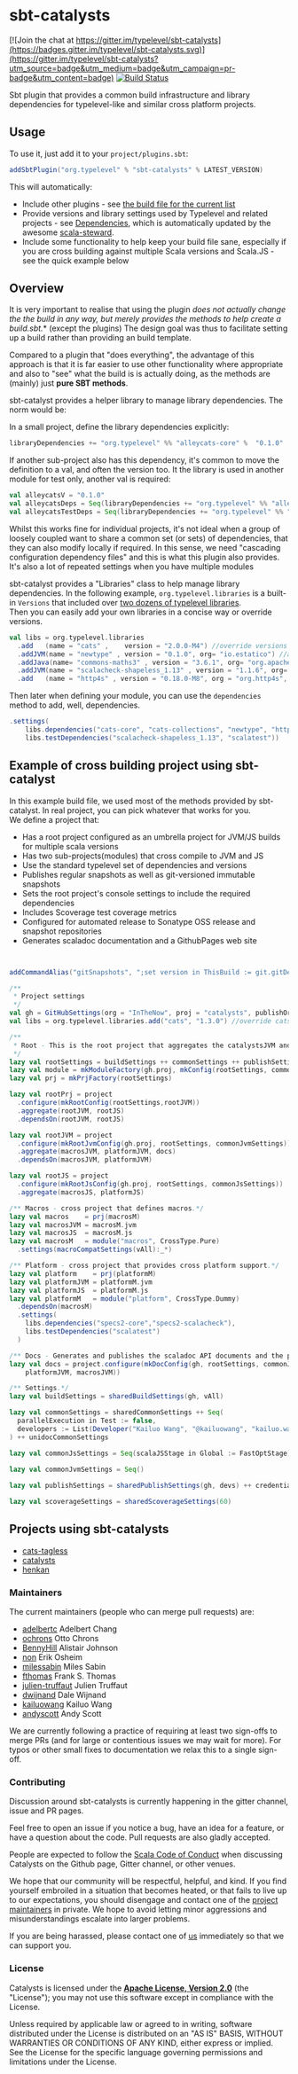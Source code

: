 # sbt-catalysts

[![Join the chat at https://gitter.im/typelevel/sbt-catalysts](https://badges.gitter.im/typelevel/sbt-catalysts.svg)](https://gitter.im/typelevel/sbt-catalysts?utm_source=badge&utm_medium=badge&utm_campaign=pr-badge&utm_content=badge)
[![Build Status](https://travis-ci.org/typelevel/sbt-catalysts.svg?branch=master)](https://travis-ci.org/typelevel/sbt-catalysts)

Sbt plugin that provides a common build infrastructure and library dependencies for typelevel-like and 
similar cross platform projects. 

## Usage

To use it, just add it to your `project/plugins.sbt`:

```scala
addSbtPlugin("org.typelevel" % "sbt-catalysts" % LATEST_VERSION)
```

This will automatically:

- Include other plugins - see [the build file for the current list](https://github.com/typelevel/sbt-catalysts/blob/master/build.sbt#L13-L25)
- Provide versions and library settings used by Typelevel and related projects - see [Dependencies](https://github.com/typelevel/sbt-catalysts/blob/master/src/main/scala/org/typelevel/package.scala), which is automatically updated by the awesome [scala-steward](https://github.com/fthomas/scala-steward/). 
- Include some functionality to help keep your build file sane, especially if you are cross building against multiple Scala versions and Scala.JS - see the quick example below


## Overview

It is very important to realise that using the plugin *does not actually change the
the build in any way, but merely provides the methods to help create a build.sbt.** (except the plugins) 
The design goal was thus to facilitate setting up a build rather than providing an build template.  

Compared to a plugin that "does everything", the advantage of this approach is that it is far
easier to use other functionality where appropriate and also to "see" what the build is
is actually doing, as the methods are (mainly) just **pure SBT methods**. 

sbt-catalyst provides a helper library to manage library dependencies. 
The norm would be:

In a small project, define the library dependencies explicitly:

```scala
libraryDependencies += "org.typelevel" %% "alleycats-core" %  "0.1.0"
```

If another sub-project also has this dependency, it's common to move the definition to a val, and
often the version too. It the library is used in another module for test only, another val is 
required:

```scala
val alleycatsV = "0.1.0"
val alleycatsDeps = Seq(libraryDependencies += "org.typelevel" %% "alleycats-core" % alleycatsV)
val alleycatsTestDeps = Seq(libraryDependencies += "org.typelevel" %% "alleycats-laws" % alleycatsV % "test")
```

Whilst this works fine for individual projects, it's not ideal when a group of loosely coupled want
to share a common set (or sets) of dependencies, that they can also modify locally if required.
In this sense, we need "cascading configuration dependency files" and this is what this plugin also
provides. It's also a lot of repeated settings when you have multiple modules

sbt-catalyst provides a "Libraries" class to help manage library dependencies. In the following 
example, `org.typelevel.libraries` is a built-in `Versions` that included over [two dozens of typelevel libraries](https://github.com/typelevel/sbt-catalysts/blob/master/src/main/scala/org/typelevel/package.scala).  
Then you can easily add your own libraries in a concise way or override versions. 
```scala
val libs = org.typelevel.libraries
  .add   (name = "cats" ,    version = "2.0.0-M4") //override versions
  .addJVM(name = "newtype" , version = "0.1.0", org= "io.estatico") //add a JVM only lib
  .addJava(name= "commons-maths3" , version = "3.6.1", org= "org.apache.commons") //add a java only lib
  .addJVM(name = "scalacheck-shapeless_1.13" , version = "1.1.6", org= "com.github.alexarchambault")
  .add   (name = "http4s" , version = "0.18.0-M8", org = "org.http4s", modules = "http4s-dsl", "http4s-blaze-server", "http4s-blaze-client")
```
Then later when defining your module, you can use the `dependencies` method to add, well, dependencies. 
```scala
.settings(
    libs.dependencies("cats-core", "cats-collections", "newtype", "http4s-blaze-client", "commons-maths3"),
    libs.testDependencies("scalacheck-shapeless_1.13", "scalatest"))
```


## Example of cross building project using sbt-catalyst

In this example build file, we used most of the methods provided by sbt-catalyst. In real project, you can pick whatever that works for you.   
We define a project that:
- Has a root project configured as an umbrella project for JVM/JS builds for multiple scala versions
- Has two sub-projects(modules) that cross compile to JVM and JS
- Use the standard typelevel set of dependencies and versions
- Publishes regular snapshots as well as git-versioned immutable snapshots
- Sets the root project's console settings to include the required dependencies
- Includes Scoverage test coverage metrics
- Configured for automated release to Sonatype OSS release and snapshot repositories
- Generates scaladoc documentation and a GithubPages web site

```scala


addCommandAlias("gitSnapshots", ";set version in ThisBuild := git.gitDescribedVersion.value.get + \"-SNAPSHOT\"")

/**
 * Project settings
 */
val gh = GitHubSettings(org = "InTheNow", proj = "catalysts", publishOrg = "org.typelevel", license = apache)
val libs = org.typelevel.libraries.add("cats", "1.3.0") //override cats version

/**
 * Root - This is the root project that aggregates the catalystsJVM and catalystsJS sub projects
 */
lazy val rootSettings = buildSettings ++ commonSettings ++ publishSettings ++ scoverageSettings
lazy val module = mkModuleFactory(gh.proj, mkConfig(rootSettings, commonJvmSettings, commonJsSettings))
lazy val prj = mkPrjFactory(rootSettings)

lazy val rootPrj = project
  .configure(mkRootConfig(rootSettings,rootJVM))
  .aggregate(rootJVM, rootJS)
  .dependsOn(rootJVM, rootJS)

lazy val rootJVM = project
  .configure(mkRootJvmConfig(gh.proj, rootSettings, commonJvmSettings))
  .aggregate(macrosJVM, platformJVM, docs)
  .dependsOn(macrosJVM, platformJVM)

lazy val rootJS = project
  .configure(mkRootJsConfig(gh.proj, rootSettings, commonJsSettings))
  .aggregate(macrosJS, platformJS)

/** Macros - cross project that defines macros.*/
lazy val macros    = prj(macrosM)
lazy val macrosJVM = macrosM.jvm
lazy val macrosJS  = macrosM.js
lazy val macrosM   = module("macros", CrossType.Pure)
  .settings(macroCompatSettings(vAll):_*)

/** Platform - cross project that provides cross platform support.*/
lazy val platform    = prj(platformM)
lazy val platformJVM = platformM.jvm
lazy val platformJS  = platformM.js
lazy val platformM   = module("platform", CrossType.Dummy)
  .dependsOn(macrosM)
  .settings(
    libs.dependencies("specs2-core","specs2-scalacheck"),
    libs.testDependencies("scalatest")
  )

/** Docs - Generates and publishes the scaladoc API documents and the project web site.*/
lazy val docs = project.configure(mkDocConfig(gh, rootSettings, commonJvmSettings,
    platformJVM, macrosJVM))

/** Settings.*/
lazy val buildSettings = sharedBuildSettings(gh, vAll)

lazy val commonSettings = sharedCommonSettings ++ Seq(
  parallelExecution in Test := false,
  developers := List(Developer("Kailuo Wang", "@kailuowang", "kailuo.wang@gmail.com", new java.net.URL("http://kailuowang.com")))
) ++ unidocCommonSettings

lazy val commonJsSettings = Seq(scalaJSStage in Global := FastOptStage)

lazy val commonJvmSettings = Seq()
  
lazy val publishSettings = sharedPublishSettings(gh, devs) ++ credentialSettings ++ sharedReleaseProcess

lazy val scoverageSettings = sharedScoverageSettings(60)
```


## Projects using sbt-catalysts

+ [cats-tagless][cats-tagless]
+ [catalysts][catalysts]
+ [henkan][henkan]

### Maintainers

The current maintainers (people who can merge pull requests) are:

 * [adelbertc](https://github.com/adelbertc) Adelbert Chang
 * [ochrons](https://github.com/ochrons) Otto Chrons
 * [BennyHill](https://github.com/BennyHill) Alistair Johnson
 * [non](https://github.com/non) Erik Osheim
 * [milessabin](https://github.com/milessabin) Miles Sabin
 * [fthomas](https://github.com/fthomas) Frank S. Thomas
 * [julien-truffaut](https://github.com/julien-truffaut) Julien Truffaut
 * [dwijnand](https://github.com/dwijnand) Dale Wijnand
 * [kailuowang](https://github.com/kailuowang) Kailuo Wang
 * [andyscott](https://github.com/andyscott) Andy Scott

 
We are currently following a practice of requiring at least two
sign-offs to merge PRs (and for large or contentious issues we may
wait for more). For typos or other small fixes to documentation we
relax this to a single sign-off.

### Contributing

Discussion around sbt-catalysts is currently happening in the
gitter channel, issue and PR pages.

Feel free to open an issue if you notice a bug, have an idea for a
feature, or have a question about the code. Pull requests are also
gladly accepted.

People are expected to follow the
[Scala Code of Conduct](https://typelevel.org/code-of-conduct.html) when
discussing Catalysts on the Github page, Gitter channel, or other
venues.

We hope that our community will be respectful, helpful, and kind. If
you find yourself embroiled in a situation that becomes heated, or
that fails to live up to our expectations, you should disengage and
contact one of the [project maintainers](#maintainers) in private. We
hope to avoid letting minor aggressions and misunderstandings escalate
into larger problems.

If you are being harassed, please contact one of [us](#maintainers)
immediately so that we can support you.

### License

Catalysts is licensed under the **[Apache License, Version 2.0][apache]** (the
"License"); you may not use this software except in compliance with the License.

Unless required by applicable law or agreed to in writing, software
distributed under the License is distributed on an "AS IS" BASIS,
WITHOUT WARRANTIES OR CONDITIONS OF ANY KIND, either express or implied.
See the License for the specific language governing permissions and
limitations under the License.

[apache]: https://www.apache.org/licenses/LICENSE-2.0
[catalysts]: https://github.com/typelevel/catalysts
[cats-tagless]: https://github.com/typelevel/cats-tagless
[henkan]: https://github.com/kailuowang/henkan
